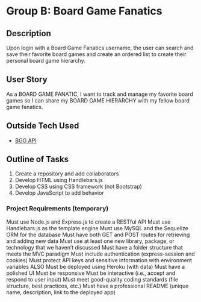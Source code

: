 # Group B: Board Game Fanatics

## Description
Upon login with a Board Game Fanatics username, the user can search and save their favorite board games and create an ordered list to create their personal board game hierarchy.

## User Story
As a BOARD GAME FANATIC, I want to track and manage my favorite board games so I can share my BOARD GAME HIERARCHY with my fellow board game fanatics.

## Outside Tech Used
- [BGG API](https://boardgamegeek.com/wiki/page/BGG_XML_API)

## Outline of Tasks
1. Create a repository and add collaborators
2. Develop HTML using Handlebars.js
3. Develop CSS using CSS framework (not Bootstrap)
4. Develop JavaScript to add behavior


### Project Requirements (temporary)
Must use Node.js and Express.js to create a RESTful API
Must use Handlebars.js as the template engine
Must use MySQL and the Sequelize ORM for the database
Must have both GET and POST routes for retrieving and adding new data
Must use at least one new library, package, or technology that we haven’t discussed
Must have a folder structure that meets the MVC paradigm
Must include authentication (express-session and cookies)
Must protect API keys and sensitive information with environment variables
ALSO
Must be deployed using Heroku (with data)
Must have a polished UI
Must be responsive
Must be interactive (i.e., accept and respond to user input)
Must meet good-quality coding standards (file structure, best practices, etc.)
Must have a professional README (unique name, description, link to the deployed app)